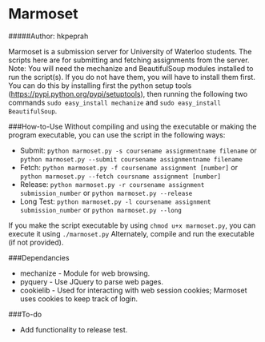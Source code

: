 Marmoset
========
#####Author: hkpeprah


Marmoset is a submission server for University of Waterloo students.  The scripts here are for submitting and fetching assignments
from the server.  
Note: You will need the mechanize and BeautifulSoup modules installed to run the script(s).  If you do not have them, you will have to install them first.  You can do this by installing first the python setup tools (https://pypi.python.org/pypi/setuptools), then running the following two commands `sudo easy_install mechanize` and `sudo easy_install BeautifulSoup`.


###How-to-Use
Without compiling and using the executable or making the program executable, you can use the script in the following ways:
* Submit: `python marmoset.py -s coursename assignmentname filename` or `python marmoset.py --submit coursename assignmentname filename`
* Fetch: `python marmoset.py -f coursename assignment [number]` or `python marmoset.py --fetch coursname assignment [number]`
* Release: `python marmoset.py -r coursename assignment submission_number` or `python marmoset.py --release`
* Long Test: `python marmoset.py -l coursename assignment submission_number` or `python marmoset.py --long`

If you make the script executable by using `chmod u+x marmoset.py`, you can execute it using `./marmoset.py`
Alternately, compile and run the executable (if not provided).


###Dependancies
* mechanize - Module for web browsing.
* pyquery - Use JQuery to parse web pages.
* cookielib - Used for interacting with web session cookies; Marmoset uses cookies to keep track of login.


###To-do
* Add functionality to release test.